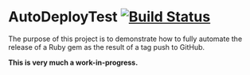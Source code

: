 # AutoDeployTest [![Build Status](https://travis-ci.org/trevorrowe/AutoDeployTest.png?branch=master)](https://travis-ci.org/trevorrowe/AutoDeployTest)

The purpose of this project is to demonstrate how to fully automate the
release of a Ruby gem as the result of a tag push to GitHub.

**This is very much a work-in-progress.**

